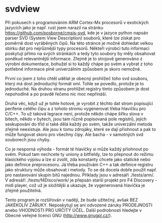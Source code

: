 # svdview

Při pokusech s programováním ARM Cortex-Mx procesorů v exotických jazycích
jako je např. rust jsem narazil na stránku https://github.com/posborne/cmsis-svd,
kde je v jazyce python napsán parser SVD (System View Description) souborů,
které lze získat pro poměrně dost vyráběných čipů. Na této stránce je možné
dohledat velkou sbírku dat pro nejrůznější typy procesorů. Někteří výrobci tuto
informaci poskytují přímo na svých stránkách a tedy tyto soubory by měly obsahovat
poněkud relevantnější informace. Zřejmě je to strojově generováno z výrobní dokumentace,
bohužel si to každý chápe po svém a vybrat z toho potřebné informace plně univerzálním
způsobem je skoro nemožné.

První co jsem z toho chtěl udělat je obecný prohlížeč toho svd souboru, který má dost
jednoduchý formát xml. Tohle se povedlo, protože je to jednoduché. Na druhou stranu
prohlížet registry tímto způsobem je dost nepohodlné a po pravdě řečeno nic moc nepřináší.

Druhá věc, když už je tohle hotové, je vyrobit z těchto dat strom popisující periferie
celého čipu a z tohoto stromu vygenerovat třeba hlavičku pro C/C++. To už taková legrace
není, protože někdo chápe šířku slova v bitech, někdo v bytech, jsou tam různě popisovaná
pole registrů, jejich seskupování do tříd si také dělá každý po svém, takže univerzální
metoda zřejmě neexistuje. Ale jsou k tomu zdrojáky, které se dají přiohnout a pak to může
fungovat skoro pro všechny čipy. Ale bacha - v samotných svd souborech jsou chyby.

Co je nesporná výhoda - formát té hlavičky si může každý přiohnout po svém. Pokud tam nechcete
ty uniony a bitfieldy, lze to přepnout do režimu klasického výpisu a lze si zvolit, zda konstanty
chcete jako statické nebo jako definice preprocesoru. Já třeba používám C++ a tak definice
registru jako struktury může obsahovat i metody. To se dá docela dobře použít např. pro nastavování
skupin bitů najednou. Příklady jsou v adresáři ./tests/arm/. V adresáři ./tests/f4Disco/work/ je
přepsán starší projekt pro F4 Discovery - midi player, což už je složitější a ukazuje, že
vygenerovaná hlavička je zřejmě použitelná.

Tento program je rozšiřován v naději, že bude užitečný, avšak BEZ JAKÉKOLIV ZÁRUKY. Neposkytují se ani odvozené záruky
PRODEJNOSTI anebo VHODNOSTI PRO URČITÝ ÚČEL. Další podrobnosti hledejte v Obecné veřejné licenci GNU (http://www.gnugpl.cz/).

